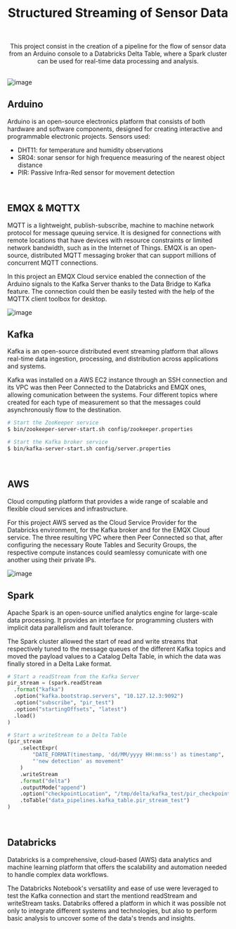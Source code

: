<h1 align="center">Structured Streaming of Sensor Data</h1>
</br>
<p align="center">This project consist in the creation of a pipeline for the flow of sensor data from an Arduino console to a Databricks Delta Table, where a Spark cluster can be used for real-time data processing and analysis.</p>

</br>

<img width="auto" alt="image" src="https://github.com/Frussen/structured_streaming_sensor_data/blob/main/files/Structured%20Streaming%20Ironhack%20Project.png">
</br>


## Arduino
Arduino is an open-source electronics platform that consists of both hardware and software components, designed for creating interactive and programmable electronic projects. Sensors used:
- DHT11: for temperature and humidity observations
- SR04: sonar sensor for high frequence measuring of the nearest object distance
- PIR: Passive Infra-Red sensor for movement detection
</br>


## EMQX & MQTTX
MQTT is a lightweight, publish-subscribe, machine to machine network protocol for message queuing service. It is designed for connections with remote locations that have devices with resource constraints or limited network bandwidth, such as in the Internet of Things.
EMQX is an open-source, distributed MQTT messaging broker that can support millions of concurrent MQTT connections.

In this project an EMQX Cloud service enabled the connection of the Arduino signals to the Kafka Server thanks to the Data Bridge to Kafka feature.
The connection could then be easily tested with the help of the MQTTX client toolbox for desktop.

<img width="auto" alt="image" src="https://github.com/Frussen/structured_streaming_sensor_data/blob/main/files/emqx_data_bridge.png">
</br>


## Kafka
Kafka is an open-source distributed event streaming platform that allows real-time data ingestion, processing, and distribution across applications and systems.

Kafka was installed on a AWS EC2 instance through an SSH connection and its VPC was then Peer Connected to the Databricks and EMQX ones, allowing comunication between the systems.
Four different topics where created for each type of measurement so that the messages could asynchronously flow to the destination.

```sh
# Start the ZooKeeper service
$ bin/zookeeper-server-start.sh config/zookeeper.properties

# Start the Kafka broker service
$ bin/kafka-server-start.sh config/server.properties
```
</br>

## AWS
Cloud computing platform that provides a wide range of scalable and flexible cloud services and infrastructure.

For this project AWS served as the Cloud Service Provider for the Databricks environment, for the Kafka broker and for the EMQX Cloud service. The three resulting VPC where then Peer Connected so that, after configuring the necessary Route Tables and Security Groups, the respective compute instances could seamlessy comunicate with one another using their private IPs.

<img width="auto" alt="image" src="https://github.com/Frussen/structured_streaming_sensor_data/blob/main/files/aws_inbound_rules.png">
</br>


## Spark
Apache Spark is an open-source unified analytics engine for large-scale data processing. It provides an interface for programming clusters with implicit data parallelism and fault tolerance.

The Spark cluster allowed the start of read and write streams that respectively tuned to the message queues of the different Kafka topics and moved the payload values to a Catalog Delta Table, in which the data was finally stored in a Delta Lake format.

```python
# Start a readStream from the Kafka Server
pir_stream = (spark.readStream
  .format("kafka")
  .option("kafka.bootstrap.servers", "10.127.12.3:9092")
  .option("subscribe", "pir_test")
  .option("startingOffsets", "latest")
  .load()
)

# Start a writeStream to a Delta Table
(pir_stream
    .selectExpr(
        "DATE_FORMAT(timestamp, 'dd/MM/yyyy HH:mm:ss') as timestamp",
        "'new detection' as movement"
    )
    .writeStream
    .format("delta")
    .outputMode("append")
    .option("checkpointLocation", "/tmp/delta/kafka_test/pir_checkpoint/")
    .toTable("data_pipelines.kafka_table.pir_stream_test")
)
```
</br>


## Databricks
Databricks is a comprehensive, cloud-based (AWS) data analytics and machine learning platform that offers the scalability and automation needed to handle complex data workflows.

The Databricks Notebook's versatility and ease of use were leveraged to test the Kafka connection and start the mentiond readStream and writeStream tasks. Databriks offered a platform in which it was possible not only to integrate different systems and technologies, but also to perform basic analysis to uncover some of the data's trends and insights.

